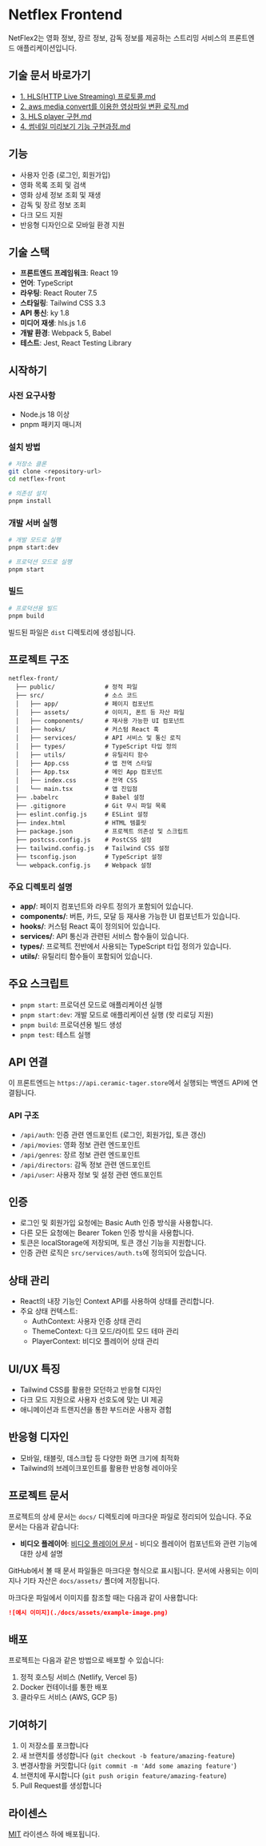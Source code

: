 # Netflex Frontend

NetFlex2는 영화 정보, 장르 정보, 감독 정보를 제공하는 스트리밍 서비스의 프론트엔드 애플리케이션입니다.

## 기술 문서 바로가기
- [1. HLS(HTTP Live Streaming) 프로토콜.md](docs/1.%20HLS%28HTTP%20Live%20Streaming%29%20%ED%94%84%EB%A1%9C%ED%86%A0%EC%BD%9C.md)
- [2. aws media convert를 이용한 영상파일 변환 로직.md](docs/2.%20aws%20media%20convert%EB%A5%BC%20%EC%9D%B4%EC%9A%A9%ED%95%9C%20%EC%98%81%EC%83%81%ED%8C%8C%EC%9D%BC%20%EB%B3%80%ED%99%98%20%EB%A1%9C%EC%A7%81.md)
- [3. HLS player 구현.md](docs/3.%20HLS%20player%20%EA%B5%AC%ED%98%84.md)
- [4. 썸네일 미리보기 기능 구현과정.md](docs/4.%20%EC%8D%B8%EB%84%A4%EC%9D%BC%20%EB%AF%B8%EB%A6%AC%EB%B3%B4%EA%B8%B0%20%EA%B8%B0%EB%8A%A5%20%EA%B5%AC%ED%98%84%EA%B3%BC%EC%A0%95.md)

## 기능

- 사용자 인증 (로그인, 회원가입)
- 영화 목록 조회 및 검색
- 영화 상세 정보 조회 및 재생
- 감독 및 장르 정보 조회
- 다크 모드 지원
- 반응형 디자인으로 모바일 환경 지원

## 기술 스택

- **프론트엔드 프레임워크**: React 19
- **언어**: TypeScript
- **라우팅**: React Router 7.5
- **스타일링**: Tailwind CSS 3.3
- **API 통신**: ky 1.8
- **미디어 재생**: hls.js 1.6
- **개발 환경**: Webpack 5, Babel
- **테스트**: Jest, React Testing Library

## 시작하기

### 사전 요구사항

- Node.js 18 이상
- pnpm 패키지 매니저

### 설치 방법

```bash
# 저장소 클론
git clone <repository-url>
cd netflex-front

# 의존성 설치
pnpm install
```

### 개발 서버 실행

```bash
# 개발 모드로 실행
pnpm start:dev

# 프로덕션 모드로 실행
pnpm start
```
### 빌드

```bash
# 프로덕션용 빌드
pnpm build
```

빌드된 파일은 `dist` 디렉토리에 생성됩니다.

## 프로젝트 구조

```
netflex-front/
  ├── public/              # 정적 파일
  ├── src/                 # 소스 코드
  │   ├── app/             # 페이지 컴포넌트
  │   ├── assets/          # 이미지, 폰트 등 자산 파일
  │   ├── components/      # 재사용 가능한 UI 컴포넌트
  │   ├── hooks/           # 커스텀 React 훅
  │   ├── services/        # API 서비스 및 통신 로직
  │   ├── types/           # TypeScript 타입 정의
  │   ├── utils/           # 유틸리티 함수
  │   ├── App.css          # 앱 전역 스타일
  │   ├── App.tsx          # 메인 App 컴포넌트
  │   ├── index.css        # 전역 CSS
  │   └── main.tsx         # 앱 진입점
  ├── .babelrc             # Babel 설정
  ├── .gitignore           # Git 무시 파일 목록
  ├── eslint.config.js     # ESLint 설정
  ├── index.html           # HTML 템플릿
  ├── package.json         # 프로젝트 의존성 및 스크립트
  ├── postcss.config.js    # PostCSS 설정
  ├── tailwind.config.js   # Tailwind CSS 설정
  ├── tsconfig.json        # TypeScript 설정
  └── webpack.config.js    # Webpack 설정
```

### 주요 디렉토리 설명

- **app/**: 페이지 컴포넌트와 라우트 정의가 포함되어 있습니다.
- **components/**: 버튼, 카드, 모달 등 재사용 가능한 UI 컴포넌트가 있습니다.
- **hooks/**: 커스텀 React 훅이 정의되어 있습니다.
- **services/**: API 통신과 관련된 서비스 함수들이 있습니다.
- **types/**: 프로젝트 전반에서 사용되는 TypeScript 타입 정의가 있습니다.
- **utils/**: 유틸리티 함수들이 포함되어 있습니다.

## 주요 스크립트

- `pnpm start`: 프로덕션 모드로 애플리케이션 실행
- `pnpm start:dev`: 개발 모드로 애플리케이션 실행 (핫 리로딩 지원)
- `pnpm build`: 프로덕션용 빌드 생성
- `pnpm test`: 테스트 실행

## API 연결

이 프론트엔드는 `https://api.ceramic-tager.store`에서 실행되는 백엔드 API에 연결됩니다. 

### API 구조

- `/api/auth`: 인증 관련 엔드포인트 (로그인, 회원가입, 토큰 갱신)
- `/api/movies`: 영화 정보 관련 엔드포인트
- `/api/genres`: 장르 정보 관련 엔드포인트
- `/api/directors`: 감독 정보 관련 엔드포인트
- `/api/user`: 사용자 정보 및 설정 관련 엔드포인트

## 인증

- 로그인 및 회원가입 요청에는 Basic Auth 인증 방식을 사용합니다.
- 다른 모든 요청에는 Bearer Token 인증 방식을 사용합니다.
- 토큰은 localStorage에 저장되며, 토큰 갱신 기능을 지원합니다.
- 인증 관련 로직은 `src/services/auth.ts`에 정의되어 있습니다.

## 상태 관리

- React의 내장 기능인 Context API를 사용하여 상태를 관리합니다.
- 주요 상태 컨텍스트:
  - AuthContext: 사용자 인증 상태 관리
  - ThemeContext: 다크 모드/라이트 모드 테마 관리
  - PlayerContext: 비디오 플레이어 상태 관리

## UI/UX 특징

- Tailwind CSS를 활용한 모던하고 반응형 디자인
- 다크 모드 지원으로 사용자 선호도에 맞는 UI 제공
- 애니메이션과 트랜지션을 통한 부드러운 사용자 경험

## 반응형 디자인

- 모바일, 태블릿, 데스크탑 등 다양한 화면 크기에 최적화
- Tailwind의 브레이크포인트를 활용한 반응형 레이아웃

## 프로젝트 문서

프로젝트의 상세 문서는 `docs/` 디렉토리에 마크다운 파일로 정리되어 있습니다. 주요 문서는 다음과 같습니다:

- **비디오 플레이어**: [비디오 플레이어 문서](./docs/video-player.md) - 비디오 플레이어 컴포넌트와 관련 기능에 대한 상세 설명

GitHub에서 볼 때 문서 파일들은 마크다운 형식으로 표시됩니다. 문서에 사용되는 이미지나 기타 자산은 `docs/assets/` 폴더에 저장됩니다.

마크다운 파일에서 이미지를 참조할 때는 다음과 같이 사용합니다:
```markdown
![예시 이미지](./docs/assets/example-image.png)
```

## 배포

프로젝트는 다음과 같은 방법으로 배포할 수 있습니다:

1. 정적 호스팅 서비스 (Netlify, Vercel 등)
2. Docker 컨테이너를 통한 배포
3. 클라우드 서비스 (AWS, GCP 등)

## 기여하기

1. 이 저장소를 포크합니다
2. 새 브랜치를 생성합니다 (`git checkout -b feature/amazing-feature`)
3. 변경사항을 커밋합니다 (`git commit -m 'Add some amazing feature'`)
4. 브랜치에 푸시합니다 (`git push origin feature/amazing-feature`)
5. Pull Request를 생성합니다

## 라이센스

[MIT](LICENSE) 라이센스 하에 배포됩니다.
